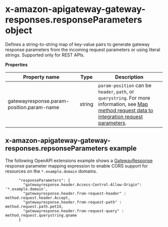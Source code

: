 # x\-amazon\-apigateway\-gateway\-responses\.responseParameters object<a name="api-gateway-swagger-extensions-gateway-responses.responseParameters"></a>

Defines a string\-to\-string map of key\-value pairs to generate gateway response parameters from the incoming request parameters or using literal strings\. Supported only for REST APIs\.


**Properties**  

| Property name | Type | Description | 
| --- | --- | --- | 
| gatewayresponse\.param\-position\.param\-name | string |  `param-position` can be `header`, `path`, or `querystring`\. For more information, see [Map method request data to integration request parameters](request-response-data-mappings.md#mapping-request-parameters)\.  | 

## x\-amazon\-apigateway\-gateway\-responses\.repsonseParameters example<a name="api-gateway-swagger-extensions-gateway-responses.repsonseParameters-example"></a>

 The following OpenAPI extensions example shows a [GatewayResponse](https://docs.aws.amazon.com/apigateway/api-reference/resource/gateway-response/) response parameter mapping expression to enable CORS support for resources on the `*.example.domain` domains\. 

```
      "responseParameters": {
        "gatewayresponse.header.Access-Control-Allow-Origin": '*.example.domain',
        "gatewayresponse.header.from-request-header" : method.request.header.Accept,
        "gatewayresponse.header.from-request-path" : method.request.path.petId,
        "gatewayresponse.header.from-request-query" : method.request.querystring.qname
      }
```